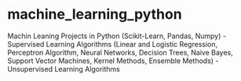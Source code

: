 # machine_learning_python
Machin Leaning Projects in Python (Scikit-Learn, Pandas, Numpy) - Supervised Learning Algorithms (Linear and Logistic Regression, Perceptron Algorithm, Neural Networks, Decision Trees, Naive Bayes, Support Vector Machines, Kernel Methods, Ensemble Methods) - Unsupervised Learning Algorithms 
